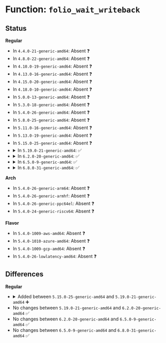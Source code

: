 # Function: <code>folio_wait_writeback</code>

## Status
<b>Regular</b>
<ul>
<li>
In <code>4.4.0-21-generic-amd64</code>: Absent ❓
</li>
<li>
In <code>4.8.0-22-generic-amd64</code>: Absent ❓
</li>
<li>
In <code>4.10.0-19-generic-amd64</code>: Absent ❓
</li>
<li>
In <code>4.13.0-16-generic-amd64</code>: Absent ❓
</li>
<li>
In <code>4.15.0-20-generic-amd64</code>: Absent ❓
</li>
<li>
In <code>4.18.0-10-generic-amd64</code>: Absent ❓
</li>
<li>
In <code>5.0.0-13-generic-amd64</code>: Absent ❓
</li>
<li>
In <code>5.3.0-18-generic-amd64</code>: Absent ❓
</li>
<li>
In <code>5.4.0-26-generic-amd64</code>: Absent ❓
</li>
<li>
In <code>5.8.0-25-generic-amd64</code>: Absent ❓
</li>
<li>
In <code>5.11.0-16-generic-amd64</code>: Absent ❓
</li>
<li>
In <code>5.13.0-19-generic-amd64</code>: Absent ❓
</li>
<li>
In <code>5.15.0-25-generic-amd64</code>: Absent ❓
</li>
<li>
<details>
<summary>In <code>5.19.0-21-generic-amd64</code>: ✅</summary>

```c
void folio_wait_writeback(struct folio * folio)
```

```json
{
  "name": "folio_wait_writeback",
  "collision_type": "Unique Global",
  "inline_type": "No",
  "funcs": [
    {
      "addr": 18446744071581977392,
      "name": "folio_wait_writeback",
      "external": true,
      "loc": "mm/page-writeback.c:3006",
      "file": "mm/page-writeback.c",
      "inline": "seen, unknown",
      "caller_inline": [],
      "caller_func": [
        "mm/page-writeback.c:folio_wait_stable",
        "mm/page-writeback.c:folio_write_one",
        "mm/page-writeback.c:folio_write_one",
        "mm/folio-compat.c:wait_on_page_writeback",
        "mm/folio-compat.c:wait_on_page_writeback",
        "mm/truncate.c:invalidate_inode_pages2_range",
        "mm/truncate.c:truncate_inode_pages_range",
        "mm/truncate.c:truncate_inode_partial_folio",
        "mm/vmscan.c:shrink_page_list",
        "mm/shmem.c:shmem_swapin_folio",
        "mm/shmem.c:shmem_swapin_folio",
        "fs/splice.c:page_cache_pipe_buf_try_steal"
      ]
    }
  ],
  "symbols": [
    {
      "addr": 18446744071581977392,
      "name": "folio_wait_writeback",
      "section": ".text",
      "bind": "STB_GLOBAL",
      "size": 152
    }
  ]
}
```
</details>
</li>
<li>
<details>
<summary>In <code>6.2.0-20-generic-amd64</code>: ✅</summary>

```c
void folio_wait_writeback(struct folio * folio)
```

```json
{
  "name": "folio_wait_writeback",
  "collision_type": "Unique Global",
  "inline_type": "No",
  "funcs": [
    {
      "addr": 18446744071582412448,
      "name": "folio_wait_writeback",
      "external": true,
      "loc": "mm/page-writeback.c:3144",
      "file": "mm/page-writeback.c",
      "inline": "seen, unknown",
      "caller_inline": [],
      "caller_func": [
        "mm/page-writeback.c:folio_wait_stable",
        "mm/page-writeback.c:folio_write_one",
        "mm/page-writeback.c:folio_write_one",
        "mm/folio-compat.c:wait_on_page_writeback",
        "mm/folio-compat.c:wait_on_page_writeback",
        "mm/truncate.c:invalidate_inode_pages2_range",
        "mm/truncate.c:truncate_inode_pages_range",
        "mm/truncate.c:truncate_inode_partial_folio",
        "mm/vmscan.c:shrink_folio_list",
        "mm/shmem.c:shmem_swapin_folio",
        "mm/shmem.c:shmem_swapin_folio",
        "mm/swapfile.c:try_to_unuse",
        "mm/swapfile.c:unuse_pte_range",
        "fs/splice.c:page_cache_pipe_buf_try_steal"
      ]
    }
  ],
  "symbols": [
    {
      "addr": 18446744071582412448,
      "name": "folio_wait_writeback",
      "section": ".text",
      "bind": "STB_GLOBAL",
      "size": 152
    }
  ]
}
```
</details>
</li>
<li>
<details>
<summary>In <code>6.5.0-9-generic-amd64</code>: ✅</summary>

```c
void folio_wait_writeback(struct folio * folio)
```

```json
{
  "name": "folio_wait_writeback",
  "collision_type": "Unique Global",
  "inline_type": "No",
  "funcs": [
    {
      "addr": 18446744071582618912,
      "name": "folio_wait_writeback",
      "external": true,
      "loc": "mm/page-writeback.c:3085",
      "file": "mm/page-writeback.c",
      "inline": "seen, unknown",
      "caller_inline": [],
      "caller_func": [
        "mm/filemap.c:__filemap_fdatawait_range",
        "mm/page-writeback.c:folio_wait_stable",
        "mm/page-writeback.c:write_cache_pages",
        "mm/folio-compat.c:wait_on_page_writeback",
        "mm/folio-compat.c:wait_on_page_writeback",
        "mm/folio-compat.c:wait_on_page_writeback",
        "mm/truncate.c:invalidate_inode_pages2_range",
        "mm/truncate.c:truncate_inode_pages_range",
        "mm/truncate.c:truncate_inode_partial_folio",
        "mm/vmscan.c:shrink_folio_list",
        "mm/shmem.c:shmem_swapin_folio",
        "mm/shmem.c:shmem_swapin_folio",
        "mm/swapfile.c:try_to_unuse",
        "mm/swapfile.c:unuse_pte_range",
        "mm/migrate.c:migrate_folio_unmap",
        "fs/splice.c:page_cache_pipe_buf_try_steal",
        "fs/ext4/inode.c:mpage_prepare_extent_to_map"
      ]
    }
  ],
  "symbols": [
    {
      "addr": 18446744071582618912,
      "name": "folio_wait_writeback",
      "section": ".text",
      "bind": "STB_GLOBAL",
      "size": 152
    }
  ]
}
```
</details>
</li>
<li>
<details>
<summary>In <code>6.8.0-31-generic-amd64</code>: ✅</summary>

```c
void folio_wait_writeback(struct folio * folio)
```

```json
{
  "name": "folio_wait_writeback",
  "collision_type": "Unique Global",
  "inline_type": "No",
  "funcs": [
    {
      "addr": 18446744071582790432,
      "name": "folio_wait_writeback",
      "external": true,
      "loc": "mm/page-writeback.c:3057",
      "file": "mm/page-writeback.c",
      "inline": "seen, unknown",
      "caller_inline": [],
      "caller_func": [
        "mm/filemap.c:__filemap_fdatawait_range",
        "mm/page-writeback.c:folio_wait_stable",
        "mm/page-writeback.c:write_cache_pages",
        "mm/folio-compat.c:wait_on_page_writeback",
        "mm/folio-compat.c:wait_on_page_writeback",
        "mm/folio-compat.c:wait_on_page_writeback",
        "mm/truncate.c:invalidate_inode_pages2_range",
        "mm/truncate.c:truncate_inode_pages_range",
        "mm/truncate.c:truncate_inode_partial_folio",
        "mm/vmscan.c:shrink_folio_list",
        "mm/shmem.c:shmem_swapin_folio",
        "mm/shmem.c:shmem_swapin_folio",
        "mm/swapfile.c:try_to_unuse",
        "mm/swapfile.c:unuse_pte_range",
        "mm/migrate.c:migrate_folio_unmap",
        "mm/memory-failure.c:soft_offline_in_use_page",
        "fs/splice.c:page_cache_pipe_buf_try_steal",
        "fs/ext4/inode.c:mpage_prepare_extent_to_map"
      ]
    }
  ],
  "symbols": [
    {
      "addr": 18446744071582790432,
      "name": "folio_wait_writeback",
      "section": ".text",
      "bind": "STB_GLOBAL",
      "size": 150
    }
  ]
}
```
</details>
</li>
</ul>
<b>Arch</b>
<ul>
<li>
In <code>5.4.0-26-generic-arm64</code>: Absent ❓
</li>
<li>
In <code>5.4.0-26-generic-armhf</code>: Absent ❓
</li>
<li>
In <code>5.4.0-26-generic-ppc64el</code>: Absent ❓
</li>
<li>
In <code>5.4.0-24-generic-riscv64</code>: Absent ❓
</li>
</ul>
<b>Flavor</b>
<ul>
<li>
In <code>5.4.0-1009-aws-amd64</code>: Absent ❓
</li>
<li>
In <code>5.4.0-1010-azure-amd64</code>: Absent ❓
</li>
<li>
In <code>5.4.0-1009-gcp-amd64</code>: Absent ❓
</li>
<li>
In <code>5.4.0-26-lowlatency-amd64</code>: Absent ❓
</li>
</ul>

## Differences
<b>Regular</b>
<ul>
<li>
<details>
<summary>Added between <code>5.15.0-25-generic-amd64</code> and <code>5.19.0-21-generic-amd64</code> ➕</summary>

```c
void folio_wait_writeback(struct folio * folio)
```
</details>
</li>
<li>
No changes between <code>5.19.0-21-generic-amd64</code> and <code>6.2.0-20-generic-amd64</code> ✅
</li>
<li>
No changes between <code>6.2.0-20-generic-amd64</code> and <code>6.5.0-9-generic-amd64</code> ✅
</li>
<li>
No changes between <code>6.5.0-9-generic-amd64</code> and <code>6.8.0-31-generic-amd64</code> ✅
</li>
</ul>
